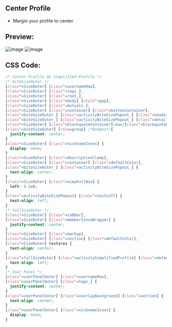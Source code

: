 ## Center Profile
- Margin your profile to center


## Preview:
![image](https://github.com/sang765/Discord-CSS-Snippets/assets/80249864/c42f72ed-b98c-46d5-9a8b-fdf699983d57)
![image](https://github.com/sang765/Discord-CSS-Snippets/assets/80249864/562fb6d7-2715-4551-a967-2cad935d5c5f)



## CSS Code:
```css
/* Center Profile On Simplified Profile */
/* biteSizeOuter */
[class*=SizeOuter] [class^=usernameRow],
[class*=SizeOuter] [class^=tags_],
[class*=SizeOuter] [class^=root_],
[class*=SizeOuter] [class^=body] [style^=gap],
[class*=SizeOuter] [class^=mutuals_],
[class*=SizeOuter] [class^=container] [class^=buttonContainer],
[class^=biteSizeOuter_] [class^=activityBiteSizePopout_] [class^=headerContainer_],
[class^=biteSizeOuter_] [class^=activityBiteSizePopout_] [class^=details_],
[class*=SizeOuter] [class^=blockquoteContainer]:has([class^=blockquoteDivider]),
[class^=biteSizeOuter] [role=group] /*Badges*/{
  justify-content: center;
}
[class*=SizeOuter] [class^=nicknameIcons] {
  display: none;
}
[class*=SizeOuter] [class^=descriptionClamp],
[class*=SizeOuter] [class^=container] [class^=defaultColor],
[class^=biteSizeOuter_] [class^=activityBiteSizePopout_] {
  text-align: center;
}
[class*=SizeOuter] [class^=viewFullBio] {
  left: 9.5vh;
}
[class^=activityBiteSizePopout] [class^=textLeft] {
  text-align: left;
}
/* fullSizeOuter */
[class*=SizeOuter] [class^=tabBar],
[class*=SizeOuter] [class^=memberSinceWrapper] {
  justify-content: center;
}
[class*=SizeOuter] [class^=markup],
[class*=SizeOuter] [class^=section] [class*=defaultColor],
[class*=SizeOuter] textarea {
  text-align: center;
}
[class^=fullSizeOuter] [class^=activitySimplifiedProfile] [class^=defaultColor] {
  text-align: left;
}
/* User Panel */ 
[class^=userPanelOuter] [class^=usernameRow],
[class^=userPanelOuter] [class^=tags_] {
  justify-content: center;
}
[class^=userPanelOuter] [class^=overlayBackground] [class^=section] {
  text-align: center;
}
[class^=userPanelOuter] [class^=nicknameIcons] {
  display: none;
}
```